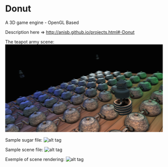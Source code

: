 Donut
=====

A 3D game engine - OpenGL Based

Description here => http://anisb.github.io/projects.html#-Donut

The teapot army scene:
![alt tag](https://raw.githubusercontent.com/AnisB/Donut/master/data/example/teapotarmy.png)

Sample sugar file:
![alt tag](http://anisb.github.io/images/sugar.png)

Sample scene file:
![alt tag](http://anisb.github.io/images/scene.png)

Exemple of scene rendering:
![alt tag](http://anisb.github.io/images/example.png)

